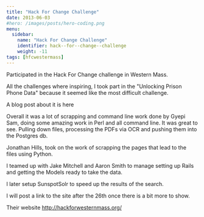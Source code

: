 ```yaml
---
title: "Hack For Change Challenge"
date: 2013-06-03
#hero: /images/posts/hero-coding.png
menu:
  sidebar:
    name: "Hack For Change Challenge"
    identifier: hack--for--change--challenge
    weight: -11
tags: [hfcwestermass]
---
```


Participated in the Hack For Change challenge in Western Mass.

All the challenges where inspiring, I took part in the "Unlocking Prison Phone Data" because it seemed like the most difficult challenge.

A blog post about it is <a hre="http://hackforwesternmass.org/challenges" target='_blank'>here</a> 

Overall it was a lot of scrapping and command line work done by Gyepi Sam, doing some amazing work in Perl and all command line. It was great to see. Pulling down files, processing the PDFs via OCR and pushing them into the Postgres db.

Jonathan Hills, took on the work of scrapping the pages that lead to the files using Python.

I teamed up with Jake Mitchell and Aaron Smith to manage setting up Rails and getting the Models ready to take the data.

I later setup SunspotSolr to speed up the results of the search.

I will post a link to the site after the 26th once there is a bit more to show.

Their website
http://hackforwesternmass.org/

